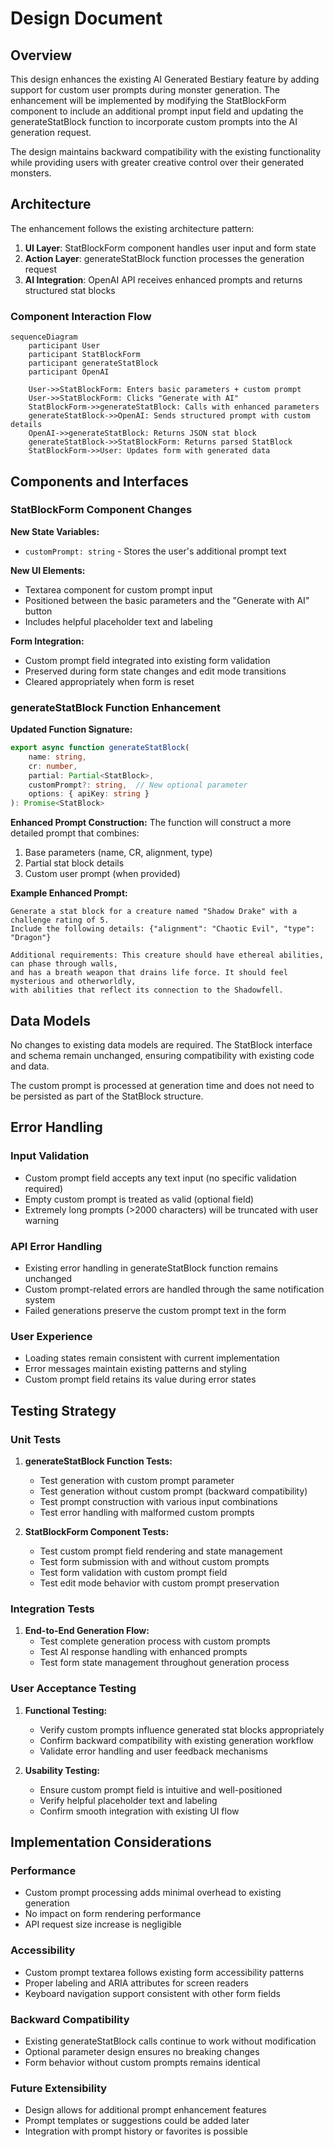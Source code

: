 # Design Document

## Overview

This design enhances the existing AI Generated Bestiary feature by adding support for custom user prompts during monster generation. The enhancement will be implemented by modifying the StatBlockForm component to include an additional prompt input field and updating the generateStatBlock function to incorporate custom prompts into the AI generation request.

The design maintains backward compatibility with the existing functionality while providing users with greater creative control over their generated monsters.

## Architecture

The enhancement follows the existing architecture pattern:

1. **UI Layer**: StatBlockForm component handles user input and form state
2. **Action Layer**: generateStatBlock function processes the generation request
3. **AI Integration**: OpenAI API receives enhanced prompts and returns structured stat blocks

### Component Interaction Flow

```mermaid
sequenceDiagram
    participant User
    participant StatBlockForm
    participant generateStatBlock
    participant OpenAI

    User->>StatBlockForm: Enters basic parameters + custom prompt
    User->>StatBlockForm: Clicks "Generate with AI"
    StatBlockForm->>generateStatBlock: Calls with enhanced parameters
    generateStatBlock->>OpenAI: Sends structured prompt with custom details
    OpenAI->>generateStatBlock: Returns JSON stat block
    generateStatBlock->>StatBlockForm: Returns parsed StatBlock
    StatBlockForm->>User: Updates form with generated data
```

## Components and Interfaces

### StatBlockForm Component Changes

**New State Variables:**
- `customPrompt: string` - Stores the user's additional prompt text

**New UI Elements:**
- Textarea component for custom prompt input
- Positioned between the basic parameters and the "Generate with AI" button
- Includes helpful placeholder text and labeling

**Form Integration:**
- Custom prompt field integrated into existing form validation
- Preserved during form state changes and edit mode transitions
- Cleared appropriately when form is reset

### generateStatBlock Function Enhancement

**Updated Function Signature:**
```typescript
export async function generateStatBlock(
    name: string,
    cr: number,
    partial: Partial<StatBlock>,
    customPrompt?: string,  // New optional parameter
    options: { apiKey: string }
): Promise<StatBlock>
```

**Enhanced Prompt Construction:**
The function will construct a more detailed prompt that combines:
1. Base parameters (name, CR, alignment, type)
2. Partial stat block details
3. Custom user prompt (when provided)

**Example Enhanced Prompt:**
```
Generate a stat block for a creature named "Shadow Drake" with a challenge rating of 5. 
Include the following details: {"alignment": "Chaotic Evil", "type": "Dragon"}

Additional requirements: This creature should have ethereal abilities, can phase through walls, 
and has a breath weapon that drains life force. It should feel mysterious and otherworldly, 
with abilities that reflect its connection to the Shadowfell.
```

## Data Models

No changes to existing data models are required. The StatBlock interface and schema remain unchanged, ensuring compatibility with existing code and data.

The custom prompt is processed at generation time and does not need to be persisted as part of the StatBlock structure.

## Error Handling

### Input Validation
- Custom prompt field accepts any text input (no specific validation required)
- Empty custom prompt is treated as valid (optional field)
- Extremely long prompts (>2000 characters) will be truncated with user warning

### API Error Handling
- Existing error handling in generateStatBlock function remains unchanged
- Custom prompt-related errors are handled through the same notification system
- Failed generations preserve the custom prompt text in the form

### User Experience
- Loading states remain consistent with current implementation
- Error messages maintain existing patterns and styling
- Custom prompt field retains its value during error states

## Testing Strategy

### Unit Tests
1. **generateStatBlock Function Tests:**
   - Test generation with custom prompt parameter
   - Test generation without custom prompt (backward compatibility)
   - Test prompt construction with various input combinations
   - Test error handling with malformed custom prompts

2. **StatBlockForm Component Tests:**
   - Test custom prompt field rendering and state management
   - Test form submission with and without custom prompts
   - Test form validation with custom prompt field
   - Test edit mode behavior with custom prompt preservation

### Integration Tests
1. **End-to-End Generation Flow:**
   - Test complete generation process with custom prompts
   - Test AI response handling with enhanced prompts
   - Test form state management throughout generation process

### User Acceptance Testing
1. **Functional Testing:**
   - Verify custom prompts influence generated stat blocks appropriately
   - Confirm backward compatibility with existing generation workflow
   - Validate error handling and user feedback mechanisms

2. **Usability Testing:**
   - Ensure custom prompt field is intuitive and well-positioned
   - Verify helpful placeholder text and labeling
   - Confirm smooth integration with existing UI flow

## Implementation Considerations

### Performance
- Custom prompt processing adds minimal overhead to existing generation
- No impact on form rendering performance
- API request size increase is negligible

### Accessibility
- Custom prompt textarea follows existing form accessibility patterns
- Proper labeling and ARIA attributes for screen readers
- Keyboard navigation support consistent with other form fields

### Backward Compatibility
- Existing generateStatBlock calls continue to work without modification
- Optional parameter design ensures no breaking changes
- Form behavior without custom prompts remains identical

### Future Extensibility
- Design allows for additional prompt enhancement features
- Prompt templates or suggestions could be added later
- Integration with prompt history or favorites is possible